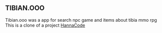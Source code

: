 ## TIBIAN.OOO

Tibian.ooo was a app for search npc game and items about tibia mmo rpg
This is a clone of a project [HannaCode](https://github.com/hannahcode/word-guessing-game)



